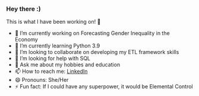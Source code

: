 ### Hey there :)
This is what I have been working on!  👋


- 🔭 I’m currently working on Forecasting Gender Inequality in the Economy
- 🌱 I’m currently learning Python 3.9
- 👯 I’m looking to collaborate on developing my ETL framework skills
- 🤔 I’m looking for help with SQL
- 💬 Ask me about my hobbies and education
- 📫 How to reach me: [LinkedIn](https://www.linkedin.com/in/rubjitlalli/)
- 😄 Pronouns: She/Her
- ⚡ Fun fact: If I could have any superpower, it would be Elemental Control
